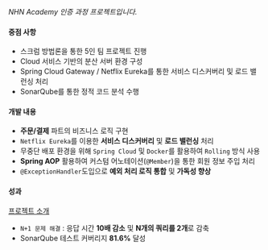 _NHN Academy 인증 과정 프로젝트입니다._

#### 중점 사항

- 스크럼 방법론을 통한 5인 팀 프로젝트 진행
- Cloud 서비스 기반의 분산 서버 환경 구성
- Spring Cloud Gateway / Netflix Eureka를 통한 서비스 디스커버리 및 로드 밸런싱 처리
- SonarQube를 통한 정적 코드 분석 수행

#### 개발 내용

- **주문/결제** 파트의 비즈니스 로직 구현
- `Netflix Eureka`를 이용한 **서비스 디스커버리** 및 **로드 밸런싱** 처리
- 무중단 배포 환경을 위해 `Spring Cloud` 및 `Docker`를 활용하여 `Rolling` 방식 사용
- **Spring AOP** 활용하여 커스텀 어노테이션(`@Member`)을 통한 회원 정보 주입 처리
- `@ExceptionHandler`도입으로 **예외 처리 로직 통합** 및 **가독성 향상**

#### 성과

[프로젝트 소개](https://drive.google.com/file/d/1XU1Fh5VPHllrAX6DraWYQKNYHfOepNYK/view?usp=sharing)

- `N+1 문제 해결` : 응답 시간 **10배 감소** 및 **N개의 쿼리를 2개**로 감축
- SonarQube 테스트 커버리지 **81.6%** 달성
